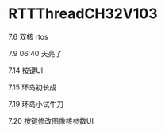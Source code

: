 # RTTThreadCH32V103

7.6 双核 rtos

7.9  06:40 天亮了

7.14 按键UI

7.15 环岛初长成

7.19 环岛小试牛刀

7.20 按键修改图像核参数UI

